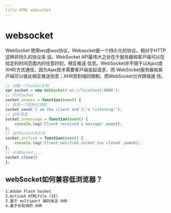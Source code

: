 ```yaml
---
title HTML websocket
---
```


# websocket

WebSocket 使⽤ws或wss协议，Websocket是⼀个持久化的协议，相对于HTTP这种⾮持久的协议来
说。WebSocket API最伟⼤之处在于服务器和客⼾端可以在给定的时间范围内的任意时刻，相互推送
信息。WebSocket并不限于以Ajax(或XHR)⽅式通信，因为Ajax技术需要客⼾端发起请求，⽽
WebSocket服务器和客⼾端可以彼此相互推送信息；XHR受到域的限制，⽽WebSocket允许跨域通
信。

```js
// 创建⼀个Socket实例
var socket = new WebSocket('ws://localhost:8080');
// 打开Socket
socket.onopen = function(event) {
// 发送⼀个初始化消息
socket.send('I am the client and I\'m listening!');
// 监听消息
socket.onmessage = function(event) {
    console.log('Client received a message',event);
};
// 监听Socket的关闭
socket.onclose = function(event) {
    console.log('Client notified socket has closed',event);
};
// 关闭Socket....
socket.close()
};
```

## webSocket如何兼容低浏览器？
```html
1.Adobe Flash Socket
2.ActiveX HTMLFile (IE)
3.基于 multipart 编码发送 XHR
4.基于⻓轮询的 XHR
```